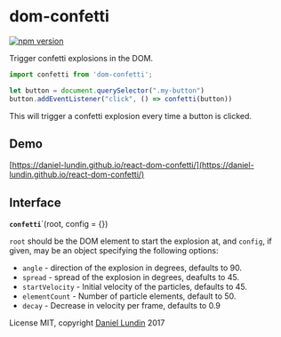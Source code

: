 # dom-confetti

[![npm version](https://badge.fury.io/js/dom-confetti.svg)](https://www.npmjs.com/package/dom-confetti)

Trigger confetti explosions in the DOM.

```js
import confetti from 'dom-confetti';

let button = document.querySelector(".my-button")
button.addEventListener("click", () => confetti(button))
```

This will trigger a confetti explosion every time a button is clicked.

## Demo

[https://daniel-lundin.github.io/react-dom-confetti/](https://daniel-lundin.github.io/react-dom-confetti/)

## Interface

**`confetti`**`(root, config = {})

`root` should be the DOM element to start the explosion at, and
`config`, if given, may be an object specifying the following options:

- `angle` - direction of the explosion in degrees, defaults to 90.
- `spread` - spread of the explosion in degrees,  deafults to 45.
- `startVelocity` - Initial velocity of the particles, defaults to 45.
- `elementCount` - Number of particle elements, default to 50.
- `decay` - Decrease in velocity per frame, defaults to 0.9

License MIT, copyright [Daniel Lundin](https://www.twitter.com/daniel-lundin) 2017
